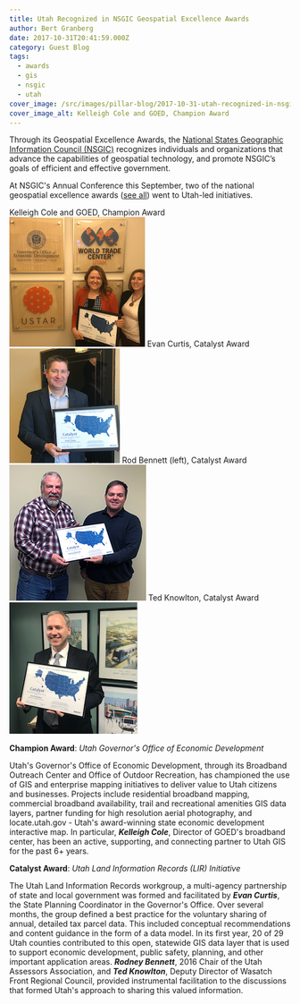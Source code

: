 ```yaml
---
title: Utah Recognized in NSGIC Geospatial Excellence Awards
author: Bert Granberg
date: 2017-10-31T20:41:59.000Z
category: Guest Blog
tags:
  - awards
  - gis
  - nsgic
  - utah
cover_image: /src/images/pillar-blog/2017-10-31-utah-recognized-in-nsgic-geospatial-excellence-awards/kcolegoedsmall.png
cover_image_alt: Kelleigh Cole and GOED, Champion Award
---
```


Through its Geospatial Excellence Awards, the [National States Geographic Information Council (NSGIC)](https://nsgic.org) recognizes individuals and organizations that advance the capabilities of geospatial technology, and promote NSGIC’s goals of efficient and effective government.

At NSGIC's Annual Conference this September, two of the national geospatial excellence awards ([see all](https://nsgic.memberclicks.net/2017-NSGIC-awards0)) went to Utah-led initiatives.

Kelleigh Cole and GOED, Champion Award
![Kelleigh Cole and GOED, Champion Award](../../images/pillar-blog/2017-10-31-utah-recognized-in-nsgic-geospatial-excellence-awards/kcolegoedsmall.png)
Evan Curtis, Catalyst Award
![Evan Curtis, Catalyst Award](../../images/pillar-blog/2017-10-31-utah-recognized-in-nsgic-geospatial-excellence-awards/ecurtissmall.png)
Rod Bennett (left), Catalyst Award
![Rod Bennett](../../images/pillar-blog/2017-10-31-utah-recognized-in-nsgic-geospatial-excellence-awards/rodbennett.png)
Ted Knowlton, Catalyst Award
![Ted Knowlton, Catalyst Award](../../images/pillar-blog/2017-10-31-utah-recognized-in-nsgic-geospatial-excellence-awards/tknowltonsmall.png)

**Champion Award**: _Utah Governor's Office of Economic Development_

Utah's Governor's Office of Economic Development, through its Broadband Outreach Center and Office of Outdoor Recreation, has championed the use of GIS and enterprise mapping initiatives to deliver value to Utah citizens and businesses. Projects include residential broadband mapping, commercial broadband availability, trail and recreational amenities GIS data layers, partner funding for high resolution aerial photography, and locate.utah.gov - Utah's award-winning state economic development interactive map. In particular, **_Kelleigh Cole_**, Director of GOED's broadband center, has been an active, supporting, and connecting partner to Utah GIS for the past 6+ years.

**Catalyst Award**: _Utah Land Information Records (LIR) Initiative_

The Utah Land Information Records workgroup, a multi-agency partnership of state and local government was formed and facilitated by **_Evan Curtis_**, the State Planning Coordinator in the Governor's Office. Over several months, the group defined a best practice for the voluntary sharing of annual, detailed tax parcel data. This included conceptual recommendations and content guidance in the form of a data model. In its first year, 20 of 29 Utah counties contributed to this open, statewide GIS data layer that is used to support economic development, public safety, planning, and other important application areas. **_Rodney Bennett_**, 2016 Chair of the Utah Assessors Association, and **_Ted Knowlton_**, Deputy Director of Wasatch Front Regional Council, provided instrumental facilitation to the discussions that formed Utah's approach to sharing this valued information.
